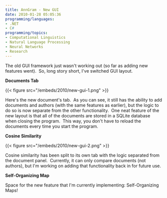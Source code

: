 ```yaml
---
title: AnnGram - New GUI
date: 2010-01-28 05:05:36
programming/languages:
- .NET
- C#
programming/topics:
- Computational Linguistics
- Natural Language Processing
- Neural Networks
- Research
---
```

The old GUI framework just wasn't working out (so far as adding new features went).  So, long story short, I've switched GUI layout.

<!--more-->

**Documents Tab**

{{< figure src="/embeds/2010/new-gui-1.png" >}}

Here's the new document's tab.  As you can see, it still has the ability to add documents and authors (with the same features as earlier), but the logic to do so is now separate from the other functionality.  One neat feature of the new layout is that all of the documents are stored in a SQLite database when closing the program.  This way, you don't have to reload the documents every time you start the program.

**Cosine Similarity**

{{< figure src="/embeds/2010/new-gui-2.png" >}}

Cosine similarity has been split to its own tab with the logic separated from the document panel.  Currently, it can only compare documents (not authors), but I'm working on adding that functionality back in for future use.

**Self-Organizing Map**

Space for the new feature that I'm currently implementing: Self-Organizing Maps!